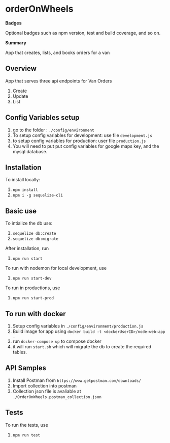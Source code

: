 # orderOnWheels

**Badges** 

Optional badges such as npm version, test and build coverage, and so on.

**Summary** 

App that creates, lists, and books orders for a van

## Overview

App that serves three api endpoints for Van Orders
1. Create
2. Update
3. List

## Config Variables setup

1. go to the folder : `./config/environment`
2. To setup config variables for development: use file `development.js`
3. to setup config variables for production: user file `production.js`
4. You will need to put put config variables for google maps key, and the mysql database. 

## Installation

To install locally:
1. `npm install`
2. `npm i -g sequelize-cli`

## Basic use

To intialize the db use: 
1. `sequelize db:create`
2. `sequelize db:migrate`

After installation, run 
1. `npm run start`

To run with nodemon for local development, use
1. `npm run start-dev`

To run in productions, use
1. `npm run start-prod`

## To run with docker
1. Setup config variables in `./config/environment/production.js`
2. Build image for app using `docker build -t <dockerUserID>/node-web-app .`
3. run `docker-compose up` to compose docker
4. it will run `start.sh` which will migrate the db to create the required tables. 

## API Samples

1. Install Postman from `https://www.getpostman.com/downloads/`
2. Import collection into postman
3. Collection json file is avaliable at `./OrderOnWheels.postman_collection.json`

## Tests

To run the tests, use
1. `npm run test`
